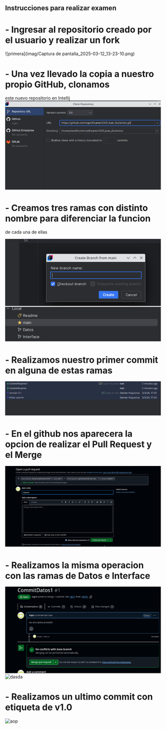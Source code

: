 ## Instrucciones para realizar examen


# -  Ingresar al repositorio creado por el usuario y realizar un fork

![primera](imag/Captura de pantalla_2025-03-12_13-23-10.png)


# - Una vez llevado la copia a nuestro propio GitHub, clonamos
este nuevo repositorio en Intellij
![segunda](imag/2.png)


# - Creamos tres ramas con distinto nombre para diferenciar la funcion 
de cada una de ellas

![a](imag/3.png)
![b](imag/asjfgh.png)

# - Realizamos nuestro primer commit en alguna de estas ramas
![pa](imag/jsdahk.png)


# - En el github nos aparecera la opcion de realizar el **Pull Request** y el **Merge**
![dkas](imag/p.png)


# - Realizamos la misma operacion con las ramas de Datos e Interface
![dasa](imag/312.png)
![dasda](/imag/interface.png)

# - Realizamos un ultimo commit con etiqueta de v1.0
![aop]()

